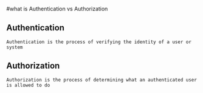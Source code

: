 #what is Authentication vs Authorization


## Authentication
`Authentication is the process of verifying the identity of a user or system`


## Authorization
`Authorization is the process of determining what an authenticated user is allowed to do`